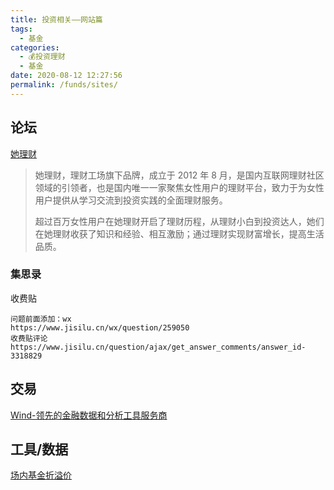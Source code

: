 ```yaml
---
title: 投资相关——网站篇
tags: 
  - 基金
categories: 
  - 💰投资理财
  - 基金
date: 2020-08-12 12:27:56
permalink: /funds/sites/
---
```


## 论坛

[她理财](https://www.talicai.com/about)
> 她理财，理财工场旗下品牌，成立于 2012 年 8 月，是国内互联网理财社区领域的引领者，也是国内唯一一家聚焦女性用户的理财平台，致力于为女性用户提供从学习交流到投资实践的全面理财服务。
>
> 超过百万女性用户在她理财开启了理财历程，从理财小白到投资达人，她们在她理财收获了知识和经验、相互激励；通过理财实现财富增长，提高生活品质。

### 集思录

收费贴
```plain
问题前面添加：wx
https://www.jisilu.cn/wx/question/259050
收费贴评论
https://www.jisilu.cn/question/ajax/get_answer_comments/answer_id-3318829
```

## 交易

[Wind-领先的金融数据和分析工具服务商](https://www.wind.com.cn/)

## 工具/数据
[场内基金折溢价](http://funddb.cn/discount/index)